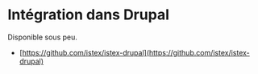 # Intégration dans Drupal

Disponible sous peu.

* [https://github.com/istex/istex-drupal](https://github.com/istex/istex-drupal)

